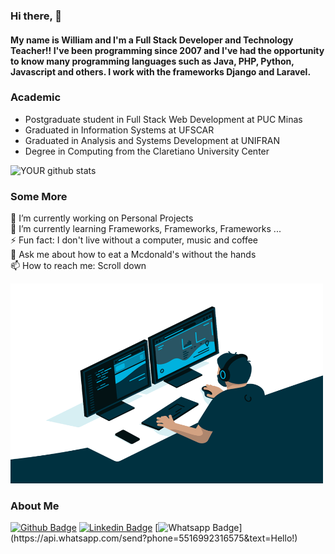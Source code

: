 ### Hi there, 👋



#### My name is William and I'm a Full Stack Developer and Technology Teacher!! I've been programming since 2007 and I've had the opportunity to know many programming languages such as Java, PHP, Python, Javascript and others. I work with the frameworks Django and Laravel.

### Academic

- Postgraduate student in Full Stack Web Development at PUC Minas <br>
- Graduated in Information Systems at UFSCAR <br>
- Graduated in Analysis and Systems Development at UNIFRAN <br>
- Degree in Computing from the Claretiano University Center <br>

![YOUR github stats](https://github-readme-stats.vercel.app/api?username=williamlims)

### Some More
🔭 I’m currently working on Personal Projects <br>
🌱 I’m currently learning Frameworks, Frameworks, Frameworks ... <br>
⚡ Fun fact: I don't live without a computer, music and coffee <br>
💬 Ask me about how to eat a Mcdonald's without the hands <br>
📫 How to reach me: Scroll down <br>

<img  alt="GIF" src="https://github.com/williamlims/williamlims/blob/main/programmer.gif?raw=true" width="500" height="320" /><br>


### About Me
[![Github Badge](https://img.shields.io/badge/-Github-000?style=flat-square&logo=Github&logoColor=white&link=https://github.com/williamlims)](https://github.com/williamlims)
[![Linkedin Badge](https://img.shields.io/badge/-LinkedIn-blue?style=flat-square&logo=Linkedin&logoColor=white&link=https://www.linkedin.com/in/william-lima-7293b710b/)](https://www.linkedin.com/in/william-lima-7293b710b/)
[![Whatsapp Badge](https://img.shields.io/badge/-Whatsapp-4CA143?style=flat-square&labelColor=4CA143&logo=whatsapp&logoColor=white&link=https://api.whatsapp.com/send?phone=5516992316575&text=Hello!)](https://api.whatsapp.com/send?phone=5516992316575&text=Hello!)

<!--
**williamlims/williamlims** is a ✨ _special_ ✨ repository because its `README.md` (this file) appears on your GitHub profile.

Here are some ideas to get you started:

- 🔭 I’m currently working on ...
- 🌱 I’m currently learning ...
- 👯 I’m looking to collaborate on ...
- 🤔 I’m looking for help with ...
- 💬 Ask me about ...
- 📫 How to reach me: ...
- 😄 Pronouns: ...
- ⚡ Fun fact: ...
-->
